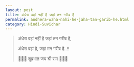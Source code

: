 ```yaml
---
layout: post
title: अंधेरा वहां नहीं है जहां तन गरीब है
permalink: andhera-waha-nahi-he-jaha-tan-garib-he.html
category: Hindi-Suvichar
---
```

> अंधेरा वहां नहीं है जहां तन गरीब है, 
> 
> अंधेरा वहां है, जहां मन गरीब है..!!
> 
> 🌻💐💐 शुप्रभात जय श्री राम 💐💐🌻
